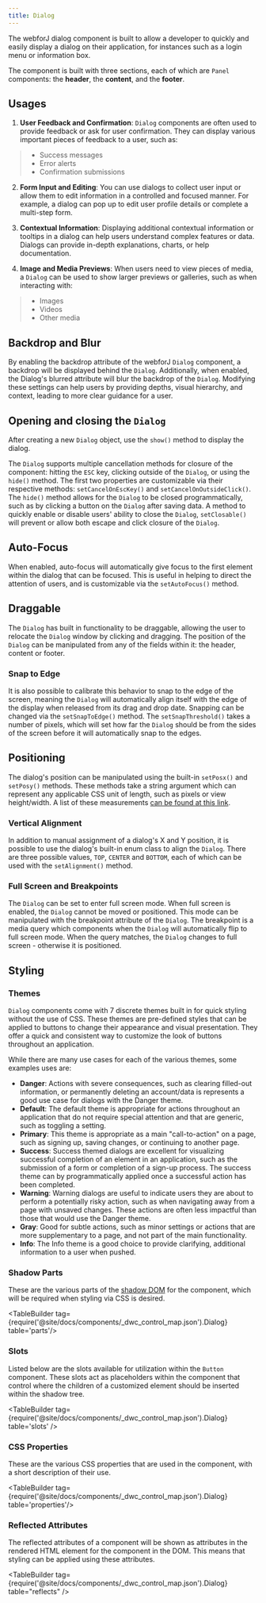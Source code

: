 ```yaml
---
title: Dialog
---
```


<DocChip tooltipText="This component will render with a shadow DOM, an API built into the browser that facilitates encapsulation." label="Shadow" target="_blank" clickable={false} iconName='shadow' />

<DocChip tooltipText="The name of the web component that will render in the DOM." label="dwc-dialog" clickable={false} iconName='code'/>

<JavadocLink type="dialog" location="com/webforj/component/dialog/Dialog" top='true'/>

The webforJ dialog component is built to allow a developer to quickly and easily display a dialog on their application, for instances such as a login menu or information box.

The component is built with three sections, each of which are `Panel` components: the **header**, the **content**, and the **footer**.

<ComponentDemo 
path='https://demo.webforj.com/webapp/controlsamples/dialogsections?' 
javaE='https://raw.githubusercontent.com/webforj/webforj-docs-samples/refs/heads/main/src/main/java/com/webforj/samples/views/dialog/DialogSectionsView.java'
javaC='https://raw.githubusercontent.com/webforj/ControlSamples/main/src/main/code_snippets/dialog/Sections.txt'
height = '225px'
/>

## Usages

1. **User Feedback and Confirmation**: `Dialog` components are often used to provide feedback or ask for user confirmation. They can display various important pieces of feedback to a user, such as:

  >- Success messages 
  >- Error alerts
  >- Confirmation submissions

2. **Form Input and Editing**: You can use dialogs to collect user input or allow them to edit information in a controlled and focused manner. For example, a dialog can pop up to edit user profile details or complete a multi-step form.

3. **Contextual Information**: Displaying additional contextual information or tooltips in a dialog can help users understand complex features or data. Dialogs can provide in-depth explanations, charts, or help documentation.

4. **Image and Media Previews**: When users need to view pieces of media, a `Dialog` can be used to show larger previews or galleries, such as when interacting with:
  >- Images
  >- Videos
  >- Other media

## Backdrop and Blur

By enabling the backdrop attribute of the webforJ `Dialog` component, a backdrop will be displayed behind the `Dialog`. Additionally, when enabled, the Dialog's blurred attribute will blur the backdrop of the `Dialog`. Modifying these settings can help users by providing depths, visual hierarchy, and context, leading to more clear guidance for a user.

<ComponentDemo 
path='https://demo.webforj.com/webapp/controlsamples/dialogbackdropblur?' 
javaE='https://raw.githubusercontent.com/webforj/webforj-docs-samples/refs/heads/main/src/main/java/com/webforj/samples/views/dialog/DialogBackdropBlurView.java'
javaC='https://raw.githubusercontent.com/webforj/ControlSamples/main/src/main/code_snippets/dialog/Blur.txt'
height = '300px'
/>

## Opening and closing the `Dialog`

After creating a new `Dialog` object, use the `show()` method to display the dialog.

The `Dialog` supports multiple cancellation methods for closure of the component: hitting the `ESC` key, clicking outside of the `Dialog`, or using the `hide()` method. The first two properties are customizable via their respective methods:
`setCancelOnEscKey()` and `setCancelOnOutsideClick()`. The `hide()` method allows for the `Dialog` to be closed programmatically, such as by clicking a button on the `Dialog` after saving data. A method to quickly enable or disable users' ability to close the `Dialog`, `setClosable()` will prevent or allow both escape and click closure of the `Dialog`.

<ComponentDemo 
path='https://demo.webforj.com/webapp/controlsamples/dialogclose?' 
javaE='https://raw.githubusercontent.com/webforj/webforj-docs-samples/refs/heads/main/src/main/java/com/webforj/samples/views/dialog/DialogCloseView.java'
javaC='https://raw.githubusercontent.com/webforj/ControlSamples/main/src/main/code_snippets/dialog/Close.txt'
height = '350px'
/>

## Auto-Focus

When enabled, auto-focus will automatically give focus to the first element within the dialog that can be focused. This is useful in helping to direct the attention of users, and is customizable via the `setAutoFocus()` method.

<ComponentDemo 
path='https://demo.webforj.com/webapp/controlsamples/dialogautofocus?' 
javaE='https://raw.githubusercontent.com/webforj/webforj-docs-samples/refs/heads/main/src/main/java/com/webforj/samples/views/dialog/DialogAutoFocusView.java'
javaC='https://raw.githubusercontent.com/webforj/ControlSamples/main/src/main/code_snippets/dialog/AutoFocus.txt'
height = '350px'
/>

## Draggable

The `Dialog` has built in functionality to be draggable, allowing the user to relocate the `Dialog` window by clicking and dragging. The position of the `Dialog` can be manipulated from any of the fields within it: the header, content or footer.

### Snap to Edge
It is also possible to calibrate this behavior to snap to the edge of the screen, meaning the `Dialog` will automatically align itself with the edge of the display when released from its drag and drop date. Snapping can be changed via the `setSnapToEdge()` method. The `setSnapThreshold()` takes a number of pixels, which will set how far the `Dialog` should be from the sides of the screen before it will automatically snap to the edges.  

<ComponentDemo 
path='https://demo.webforj.com/webapp/controlsamples/dialogdraggable?' 
javaE='https://raw.githubusercontent.com/webforj/webforj-docs-samples/refs/heads/main/src/main/java/com/webforj/samples/views/dialog/DialogDraggableView.java'
javaC='https://raw.githubusercontent.com/webforj/ControlSamples/main/src/main/code_snippets/dialog/Draggable.txt'
height = '350px'
/>

## Positioning

The dialog's position can be manipulated using the built-in `setPosx()` and `setPosy()` methods. These methods take a string argument which can represent any applicable CSS unit of length, such as pixels or view height/width. A list of these measurements [can be found at this link](https://developer.mozilla.org/en-US/docs/Learn/CSS/Building_blocks/Values_and_units#numbers_lengths_and_percentages).

<ComponentDemo 
path='https://demo.webforj.com/webapp/controlsamples/dialogpositioning?' 
javaE='https://raw.githubusercontent.com/webforj/webforj-docs-samples/refs/heads/main/src/main/java/com/webforj/samples/views/dialog/DialogPositioningView.java'
javaC='https://raw.githubusercontent.com/webforj/ControlSamples/main/src/main/code_snippets/dialog/Positioning.txt'
height = '350px'
/>

### Vertical Alignment

In addition to manual assignment of a dialog's X and Y position, it is possible to use the dialog's built-in enum class to align the `Dialog`. There are three possible values, `TOP`, `CENTER` and `BOTTOM`, each of which can be used with the `setAlignment()` method. 

<ComponentDemo 
path='https://demo.webforj.com/webapp/controlsamples/dialogalignments?' 
javaE='https://raw.githubusercontent.com/webforj/webforj-docs-samples/refs/heads/main/src/main/java/com/webforj/samples/views/dialog/DialogAlignmentsView.java'
javaC='https://raw.githubusercontent.com/webforj/ControlSamples/main/src/main/code_snippets/dialog/Alignments.txt'
height = '550px'
/>

### Full Screen and Breakpoints

The `Dialog` can be set to enter full screen mode. When full screen is enabled, the `Dialog` cannot be moved or positioned. This mode can be manipulated with the breakpoint attribute of the `Dialog`. The breakpoint is a media query which components when the `Dialog` will automatically flip to full screen mode. When the query matches, the `Dialog` changes to full screen - otherwise it is positioned.

## Styling

### Themes

`Dialog` components come with <JavadocLink type="foundation" location="com/webforj/component/dialog/Dialog.Theme.html">7 discrete themes </JavadocLink> built in for quick styling without the use of CSS. These themes are pre-defined styles that can be applied to buttons to change their appearance and visual presentation. They offer a quick and consistent way to customize the look of buttons throughout an application. 

While there are many use cases for each of the various themes, some examples uses are:

  - **Danger**: Actions with severe consequences, such as clearing filled-out information, or permanently deleting an account/data is represents a good use case for dialogs with the Danger theme.
  - **Default**: The default theme is appropriate for actions throughout an application that do not require special attention and that are generic, such as toggling a setting.
  - **Primary**: This theme is appropriate as a main "call-to-action" on a page, such as signing up, saving changes, or continuing to another page.
  - **Success**: Success themed dialogs are excellent for visualizing successful completion of an element in an application, such as the submission of a form or completion of a sign-up process. The success theme can by programmatically applied once a successful action has been completed.
  - **Warning**: Warning dialogs are useful to indicate users they are about to perform a potentially risky action, such as when navigating away from a page with unsaved changes. These actions are often less impactful than those that would use the Danger theme.
  - **Gray**: Good for subtle actions, such as minor settings or actions that are more supplementary to a page, and not part of the main functionality.
  - **Info**: The Info theme is a good choice to provide clarifying, additional information to a user when pushed.

<ComponentDemo 
path='https://demo.webforj.com/webapp/controlsamples/dialogthemes?' 
javaE='https://raw.githubusercontent.com/webforj/webforj-docs-samples/refs/heads/main/src/main/java/com/webforj/samples/views/dialog/DialogThemesView.java'
height = '500px'
/>

### Shadow Parts

These are the various parts of the [shadow DOM](../glossary#shadow-dom) for the component, which will be required when styling via CSS is desired.

<TableBuilder tag={require('@site/docs/components/_dwc_control_map.json').Dialog} table='parts'/>

### Slots

Listed below are the slots available for utilization within the `Button` component. These slots act as placeholders within the component that control where the children of a customized element should be inserted within the shadow tree.

<TableBuilder tag={require('@site/docs/components/_dwc_control_map.json').Dialog} table='slots' />

### CSS Properties

These are the various CSS properties that are used in the component, with a short description of their use.

<TableBuilder tag={require('@site/docs/components/_dwc_control_map.json').Dialog} table='properties'/>

### Reflected Attributes

The reflected attributes of a component will be shown as attributes in the rendered HTML element for the component in the DOM. This means that styling can be applied using these attributes.

<TableBuilder tag={require('@site/docs/components/_dwc_control_map.json').Dialog} table="reflects" />
